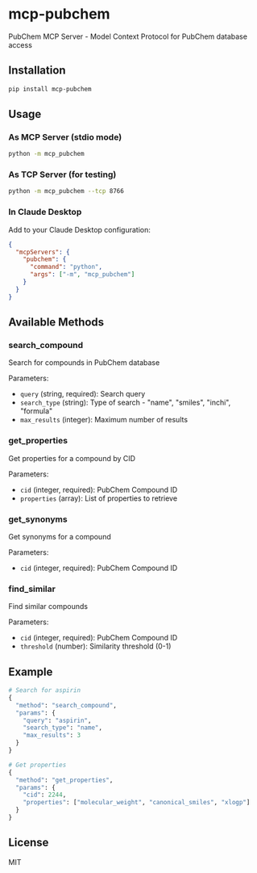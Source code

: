 # mcp-pubchem

PubChem MCP Server - Model Context Protocol for PubChem database access

## Installation

```bash
pip install mcp-pubchem
```

## Usage

### As MCP Server (stdio mode)

```bash
python -m mcp_pubchem
```

### As TCP Server (for testing)

```bash
python -m mcp_pubchem --tcp 8766
```

### In Claude Desktop

Add to your Claude Desktop configuration:

```json
{
  "mcpServers": {
    "pubchem": {
      "command": "python",
      "args": ["-m", "mcp_pubchem"]
    }
  }
}
```

## Available Methods

### search_compound
Search for compounds in PubChem database

Parameters:
- `query` (string, required): Search query
- `search_type` (string): Type of search - "name", "smiles", "inchi", "formula"
- `max_results` (integer): Maximum number of results

### get_properties
Get properties for a compound by CID

Parameters:
- `cid` (integer, required): PubChem Compound ID
- `properties` (array): List of properties to retrieve

### get_synonyms
Get synonyms for a compound

Parameters:
- `cid` (integer, required): PubChem Compound ID

### find_similar
Find similar compounds

Parameters:
- `cid` (integer, required): PubChem Compound ID
- `threshold` (number): Similarity threshold (0-1)

## Example

```python
# Search for aspirin
{
  "method": "search_compound",
  "params": {
    "query": "aspirin",
    "search_type": "name",
    "max_results": 3
  }
}

# Get properties
{
  "method": "get_properties",
  "params": {
    "cid": 2244,
    "properties": ["molecular_weight", "canonical_smiles", "xlogp"]
  }
}
```

## License

MIT
